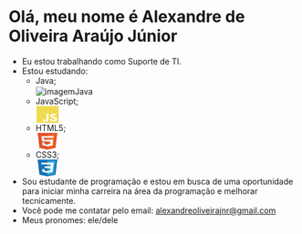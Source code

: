 
# Olá, meu nome é Alexandre de Oliveira Araújo Júnior
- Eu estou trabalhando como Suporte de TI.
- Estou estudando:
    <ul>
     <li>Java;</li>
     <img align="center" alt="imagemJava" height="30" width="40" src="https://cdn.jsdelivr.net/gh/devicons/devicon/icons/java/java-original-wordmark.svg">
     <li>JavaScript;</li>
     <img align="center" alt="imagemJavaScript" height="30" width="40" src="https://raw.githubusercontent.com/devicons/devicon/master/icons/javascript/javascript-plain.svg">
     <li>HTML5;</li>
      <img align="center" alt="imagemHTML5" height="30" width="40" src="https://raw.githubusercontent.com/devicons/devicon/master/icons/html5/html5-original.svg">
     <li>CSS3;</li>
     <img align="center" alt="imagemCSS3" height="30" width="40" src="https://raw.githubusercontent.com/devicons/devicon/master/icons/css3/css3-original.svg">
   </ul>
- Sou estudante de programação e estou em busca de uma oportunidade para iniciar minha carreira na área da programação e melhorar tecnicamente.
- Você pode me contatar pelo email: alexandreoliveirajnr@gmail.com
- Meus pronomes: ele/dele

